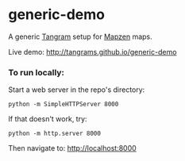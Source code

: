 # generic-demo

A generic [Tangram](http://github.com/tangrams/tangram) setup for [Mapzen](http://github.com/mapzen) maps.

Live demo: http://tangrams.github.io/generic-demo

### To run locally:

Start a web server in the repo's directory:

    python -m SimpleHTTPServer 8000
    
If that doesn't work, try:

    python -m http.server 8000
    
Then navigate to: [http://localhost:8000](http://localhost:8000)
